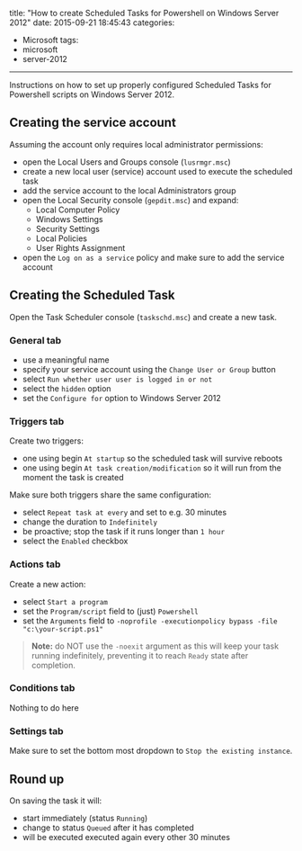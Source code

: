 title: "How to create Scheduled Tasks for Powershell on Windows Server 2012"
date: 2015-09-21 18:45:43
categories:
  - Microsoft
tags:
- microsoft
- server-2012
---
Instructions on how to set up properly configured Scheduled Tasks for Powershell
scripts on Windows Server 2012.

## Creating the service account

Assuming the account only requires local administrator permissions:

- open the Local Users and Groups console (``lusrmgr.msc``)
- create a new local user (service) account used to execute the scheduled task
- add the service account to the local Administrators group
- open the Local Security console (``gepdit.msc``) and expand:
  - Local Computer Policy
  - Windows Settings
  - Security Settings
  - Local Policies
  - User Rights Assignment
- open the ``Log on as a service`` policy and make sure to add the service account

## Creating the Scheduled Task

Open the Task Scheduler console (``taskschd.msc``) and create a new task.

### General tab

- use a meaningful name
- specify your service account using the ``Change User or Group`` button
- select ``Run whether user user is logged in or not``
- select the ``hidden`` option
- set the ``Configure for`` option to Windows Server 2012

### Triggers tab

Create two triggers:

- one using begin ``At startup`` so the scheduled task will survive reboots
- one using begin ``At task creation/modification`` so it will run from the
moment the task is created

Make sure both triggers share the same configuration:

- select ``Repeat task at every`` and set to e.g. 30 minutes
- change the duration to ``Indefinitely``
- be proactive; stop the task if it runs longer than ``1 hour``
- select the ``Enabled`` checkbox

### Actions tab

Create a new action:

- select ``Start a program``
- set the ``Program/script`` field to (just) ``Powershell``
- set the ``Arguments`` field to ``-noprofile -executionpolicy bypass -file "c:\your-script.ps1"``

> **Note:** do NOT use the ``-noexit`` argument as this will keep your task running
> indefinitely, preventing it to reach ``Ready`` state after completion.

### Conditions tab

Nothing to do here

### Settings tab

Make sure to set the bottom most dropdown to ``Stop the existing instance``.

## Round up

On saving the task it will:

- start immediately (status ``Running``)
- change to status ``Queued`` after it has completed
- will be executed executed again every other 30 minutes
